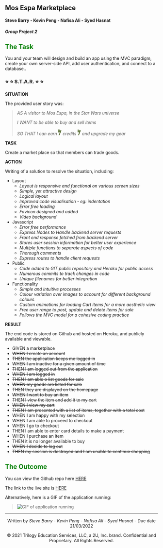 ## Mos Espa Marketplace
#### Steve Barry - Kevin Peng - Nafisa Ali - Syed Hasnat
##### Group Project 2


## <span style="color:green"> The Task</span>

You and your team will design and build an app using the MVC paradigm, create your own server-side API, add user authentication, and connect to a database..

### ⭐ ⭐ S.T.A.R. ⭐ ⭐

**SITUATION**

The provided user story was: 

> <span style="font-style:italic">AS A visitor to Mos Espa, in the Star Wars universe</span>
> 
> <span style="font-style:italic">I WANT to be able to buy and sell items</span>
>
> <span style="font-style:italic">SO THAT I can earn <img src="./public\images\creditGreen.png" height="20"> credits <img src="./public\images\creditGreen.png" height="20"> and upgrade my gear</span>

**TASK**

Create a market place so that members can trade goods.

**ACTION**

Writing of a solution to resolve the situation, including:
* Layout
  * *Layout is responsive and functional on various screen sizes*
  * *Simple, yet attractive design*
  * *Logical layout*
  * *Improved code visualisation - eg: indentation*
  * *Error free loading*
  * *Favicon designed and added*
  * *Video background*
* Javascript
  * *Error free performance*
  * *Express Nodes to Handle backend server requests*
  * *Front end response fetched from backend server*
  * *Stores user session information for better user experience*
  * *Multiple functions to separate aspects of code*
  * *Thorough comments*
  * *Express routes to handle client requests*
* Public
  * *Code added to GIT public repository and Heroku for public access*
  * *Numerous commits to track changes in code*
  * *Unique filenames for better integration*
* Functionality
  * *Simple and intuitive processes*
  * *Colour variation over images to account for different background colours*
  * *Custom animations for loading Cart items for a more aesthetic view*
  * *Free user range to post, update and delete items for sale*
  * *Follows the MVC model for a cohesive coding practice*

**RESULT**

The end code is stored on Github and hosted on Heroku, and publicly available and viewable.

* GIVEN a marketplace
* ~~WHEN I create an account~~
* ~~THEN the application keeps me logged in~~
* ~~WHEN I am inactive for a given amount of time~~
* ~~THEN I am logged out from the application~~
* ~~WHEN I am logged in~~
* ~~THEN I am able o list goods for sale~~
* ~~WHEN my goods are listed for sale~~
* ~~THEN they are displayed on the homepage~~
* ~~WHEN I want to buy an item~~
* ~~THEN I view the item and add it to my cart~~
* ~~WHEN I view my cart~~
* ~~THEN I am presented with a list of items, together with a total cost~~
* WHEN I am happy with my selection
* WHEN I am able to proceed to checkout
* WHEN I go to checkout
* THEN I am able to enter card details to make a payment
* WHEN I purchase an item
* THEN it is no longer available to buy
* ~~WHEN I decide to log out~~
* ~~THEN my session is destroyed and I am unable to continue shopping~~

## <span style="color:green"> The Outcome</span>

You can view the Github repo here [HERE](https://github.com/cn-kp/Ecommerce-fullstack)

The link to the live site is [HERE](https://..........)

Alternatively, here is a GIF of the application running:

> ![GIF of application running](./assets/demo.gif "GIF of application running")

---
<p style="text-align:center;">Written by <span style="font-style:italic">Steve Barry - Kevin Peng - Nafisa Ali - Syed Hasnat</span> - Due date 21/03/2022</p>

<p style="text-align:center;">© 2021 Trilogy Education Services, LLC, a 2U, Inc. brand. Confidential and Proprietary. All Rights Reserved.</p>
